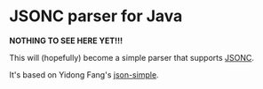 
# JSONC parser for Java

**NOTHING TO SEE HERE YET!!!**

This will (hopefully) become a simple parser that supports [JSONC](https://komkom.github.io/).

It's based on Yidong Fang's [json-simple](https://github.com/fangyidong/json-simple).
